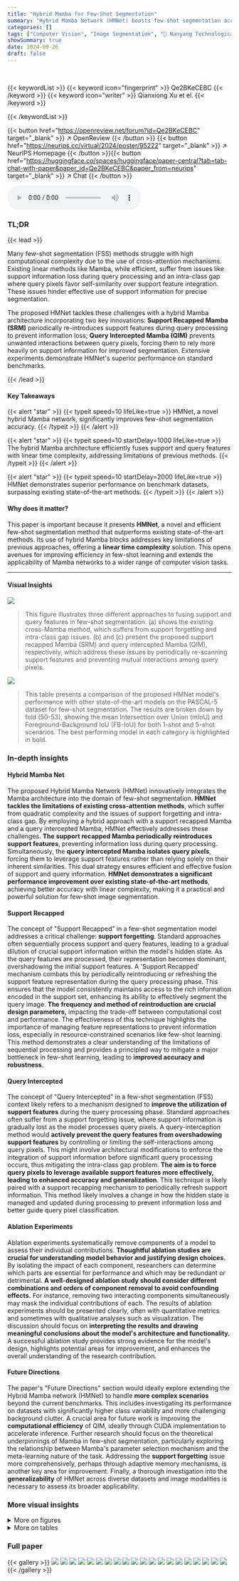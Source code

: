```yaml
---
title: "Hybrid Mamba for Few-Shot Segmentation"
summary: "Hybrid Mamba Network (HMNet) boosts few-shot segmentation accuracy by efficiently fusing support and query features using a novel hybrid Mamba architecture, significantly outperforming current state-o..."
categories: []
tags: ["Computer Vision", "Image Segmentation", "🏢 Nanyang Technological University",]
showSummary: true
date: 2024-09-26
draft: false
---
```


<br>

{{< keywordList >}}
{{< keyword icon="fingerprint" >}} Qe2BKeCEBC {{< /keyword >}}
{{< keyword icon="writer" >}} Qianxiong Xu et el. {{< /keyword >}}
 
{{< /keywordList >}}

{{< button href="https://openreview.net/forum?id=Qe2BKeCEBC" target="_blank" >}}
↗ OpenReview
{{< /button >}}
{{< button href="https://neurips.cc/virtual/2024/poster/95222" target="_blank" >}}
↗ NeurIPS Homepage
{{< /button >}}{{< button href="https://huggingface.co/spaces/huggingface/paper-central?tab=tab-chat-with-paper&paper_id=Qe2BKeCEBC&paper_from=neurips" target="_blank" >}}
↗ Chat
{{< /button >}}



<audio controls>
    <source src="https://ai-paper-reviewer.com/Qe2BKeCEBC/podcast.wav" type="audio/wav">
    Your browser does not support the audio element.
</audio>


### TL;DR


{{< lead >}}

Many few-shot segmentation (FSS) methods struggle with high computational complexity due to the use of cross-attention mechanisms. Existing linear methods like Mamba, while efficient, suffer from issues like support information loss during query processing and an intra-class gap where query pixels favor self-similarity over support feature integration. These issues hinder effective use of support information for precise segmentation.

The proposed HMNet tackles these challenges with a hybrid Mamba architecture incorporating two key innovations:  **Support Recapped Mamba (SRM)** periodically re-introduces support features during query processing to prevent information loss; **Query Intercepted Mamba (QIM)** prevents unwanted interactions between query pixels, forcing them to rely more heavily on support information for improved segmentation. Extensive experiments demonstrate HMNet's superior performance on standard benchmarks.

{{< /lead >}}


#### Key Takeaways

{{< alert "star" >}}
{{< typeit speed=10 lifeLike=true >}} HMNet, a novel hybrid Mamba network, significantly improves few-shot segmentation accuracy. {{< /typeit >}}
{{< /alert >}}

{{< alert "star" >}}
{{< typeit speed=10 startDelay=1000 lifeLike=true >}} The hybrid Mamba architecture efficiently fuses support and query features with linear time complexity, addressing limitations of previous methods. {{< /typeit >}}
{{< /alert >}}

{{< alert "star" >}}
{{< typeit speed=10 startDelay=2000 lifeLike=true >}} HMNet demonstrates superior performance on benchmark datasets, surpassing existing state-of-the-art methods. {{< /typeit >}}
{{< /alert >}}

#### Why does it matter?
This paper is important because it presents **HMNet**, a novel and efficient few-shot segmentation method that outperforms existing state-of-the-art methods.  Its use of hybrid Mamba blocks addresses key limitations of previous approaches, offering a **linear time complexity** solution.  This opens avenues for improving efficiency in few-shot learning and extends the applicability of Mamba networks to a wider range of computer vision tasks.

------
#### Visual Insights



![](https://ai-paper-reviewer.com/Qe2BKeCEBC/figures_1_1.jpg)

> This figure illustrates three different approaches to fusing support and query features in few-shot segmentation. (a) shows the existing cross-Mamba method, which suffers from support forgetting and intra-class gap issues. (b) and (c) present the proposed support recapped Mamba (SRM) and query intercepted Mamba (QIM), respectively, which address these issues by periodically re-scanning support features and preventing mutual interactions among query pixels.





![](https://ai-paper-reviewer.com/Qe2BKeCEBC/tables_6_1.jpg)

> This table presents a comparison of the proposed HMNet model's performance with other state-of-the-art models on the PASCAL-5 dataset for few-shot segmentation.  The results are broken down by fold (50-53), showing the mean Intersection over Union (mIoU) and Foreground-Background IoU (FB-IoU) for both 1-shot and 5-shot scenarios.  The best performing model in each category is highlighted in bold.





### In-depth insights


#### Hybrid Mamba Net
The proposed Hybrid Mamba Network (HMNet) innovatively integrates the Mamba architecture into the domain of few-shot segmentation.  **HMNet tackles the limitations of existing cross-attention methods**, which suffer from quadratic complexity and the issues of support forgetting and intra-class gap.  By employing a hybrid approach with a support recapped Mamba and a query intercepted Mamba, HMNet effectively addresses these challenges.  **The support recapped Mamba periodically reintroduces support features**, preventing information loss during query processing.  Simultaneously, the **query intercepted Mamba isolates query pixels**, forcing them to leverage support features rather than relying solely on their inherent similarities. This dual strategy ensures efficient and effective fusion of support and query information.  **HMNet demonstrates a significant performance improvement over existing state-of-the-art methods**, achieving better accuracy with linear complexity, making it a practical and powerful solution for few-shot image segmentation.

#### Support Recapped
The concept of "Support Recapped" in a few-shot segmentation model addresses a critical challenge: **support forgetting**.  Standard approaches often sequentially process support and query features, leading to a gradual dilution of crucial support information within the model's hidden state.  As the query features are processed, their representation becomes dominant, overshadowing the initial support features.  A 'Support Recapped' mechanism combats this by periodically reintroducing or refreshing the support feature representation during the query processing phase.  This ensures that the model consistently maintains access to the rich information encoded in the support set, enhancing its ability to effectively segment the query image. **The frequency and method of reintroduction are crucial design parameters,** impacting the trade-off between computational cost and performance. The effectiveness of this technique highlights the importance of managing feature representations to prevent information loss, especially in resource-constrained scenarios like few-shot learning.  This method demonstrates a clear understanding of the limitations of sequential processing and provides a principled way to mitigate a major bottleneck in few-shot learning,  leading to **improved accuracy and robustness**.

#### Query Intercepted
The concept of "Query Intercepted" in a few-shot segmentation (FSS) context likely refers to a mechanism designed to **improve the utilization of support features** during the query processing phase.  Standard approaches often suffer from a support forgetting issue, where support information is gradually lost as the model processes query pixels.  A query-interception method would **actively prevent the query features from overshadowing support features** by controlling or limiting the self-interactions among query pixels. This might involve architectural modifications to enforce the integration of support information before significant query processing occurs, thus mitigating the intra-class gap problem. **The aim is to force query pixels to leverage available support features more effectively, leading to enhanced accuracy and generalization**. This technique is likely paired with a support recapping mechanism to periodically refresh support information.  This method likely involves a change in how the hidden state is managed and updated during processing to prevent information loss and better guide query pixel classification.

#### Ablation Experiments
Ablation experiments systematically remove components of a model to assess their individual contributions.  **Thoughtful ablation studies are crucial for understanding model behavior and justifying design choices.**  By isolating the impact of each component, researchers can determine which parts are essential for performance and which may be redundant or detrimental. **A well-designed ablation study should consider different combinations and orders of component removal to avoid confounding effects.** For instance, removing two interacting components simultaneously may mask the individual contributions of each. The results of ablation experiments should be presented clearly, often with quantitative metrics and sometimes with qualitative analyses such as visualization. The discussion should focus on **interpreting the results and drawing meaningful conclusions about the model's architecture and functionality.**  A successful ablation study provides strong evidence for the model's design, highlights potential areas for improvement, and enhances the overall understanding of the research contribution.

#### Future Directions
The paper's "Future Directions" section would ideally explore extending the Hybrid Mamba network (HMNet) to handle **more complex scenarios** beyond the current benchmarks.  This includes investigating its performance on datasets with significantly higher class variability and more challenging background clutter.  A crucial area for future work is improving the **computational efficiency** of QIM, ideally through CUDA implementation to accelerate inference.  Further research should focus on the theoretical underpinnings of Mamba in few-shot segmentation, particularly exploring the relationship between Mamba's parameter selection mechanism and the meta-learning nature of the task.  Addressing the **support forgetting** issue more comprehensively, perhaps through adaptive memory mechanisms, is another key area for improvement.  Finally, a thorough investigation into the **generalizability** of HMNet across diverse datasets and image modalities is necessary to assess its broader applicability.


### More visual insights

<details>
<summary>More on figures
</summary>


![](https://ai-paper-reviewer.com/Qe2BKeCEBC/figures_3_1.jpg)

> This figure illustrates the architecture of the Hybrid Mamba Network (HMNet). It shows how the query image and support image are processed through a shared backbone. The network utilizes alternating self Mamba blocks (SMB) and hybrid Mamba blocks (HMB) to capture intra- and inter-sequence dependencies. The hybrid Mamba block incorporates support recapped Mamba (SRM) and query intercepted Mamba (QIM) to mitigate the issues of support forgetting and intra-class gap.


![](https://ai-paper-reviewer.com/Qe2BKeCEBC/figures_4_1.jpg)

> This figure illustrates the Hybrid Mamba Block (HMB), a key component of the proposed HMNet architecture.  The HMB consists of two main parts: the Support Recapped Mamba (SRM) and the Query Intercepted Mamba (QIM).  The SRM addresses the 'support forgetting' issue by periodically rescanning support features while scanning query features. This ensures that the support information is consistently available during the query processing. The SRM splits query features into patches, downsamples support features, and arranges them alternately. Query features are scanned in parallel (Query Intercepted Mamba, QIM), preventing mutual interaction between query pixels. This forces the query pixels to effectively incorporate support features and mitigates the 'intra-class gap' issue.


![](https://ai-paper-reviewer.com/Qe2BKeCEBC/figures_7_1.jpg)

> This figure shows a qualitative comparison of the proposed HMNet method against the HDMNet baseline on the PASCAL-5i and COCO-20i datasets.  For each dataset, it presents several example images: the support image (providing context for the segmentation), the query image (to be segmented), the segmentation result from HDMNet, and the segmentation result from the proposed HMNet. The visual comparison highlights the superior performance of HMNet in terms of more accurately segmenting foreground objects, especially in complex scenes with clutter.


![](https://ai-paper-reviewer.com/Qe2BKeCEBC/figures_8_1.jpg)

> This figure illustrates the Hybrid Mamba Block (HMB) which consists of two components: the Support Recapped Mamba (SRM) and the Query Intercepted Mamba (QIM).  SRM addresses the support forgetting issue by periodically rescanning support features during the query scan, ensuring sufficient support information. QIM addresses the intra-class gap issue by preventing interactions between query pixels and forcing them to integrate support features, leading to better support information utilization. The figure visually depicts the process of feature arrangement, sequential scanning within SRM and parallel processing within QIM.


![](https://ai-paper-reviewer.com/Qe2BKeCEBC/figures_17_1.jpg)

> This figure details the architecture of the Self Mamba Block (SMB) used in the Hybrid Mamba Network (HMNet).  Panel (a) shows the overall structure of the SMB, which is based on an attention block and includes layer normalization (LN), a self-Mamba module, a feedforward network (FFN), and skip connections. Panel (b) illustrates the self-Mamba module itself, showing how it processes input features using layer normalization, a SILU activation function, and depthwise convolutions. Finally, panel (c) breaks down the self-selective state space model (SSM), showing how it processes the input features using separate SSMs for four different scanning directions to capture long-range dependencies.


![](https://ai-paper-reviewer.com/Qe2BKeCEBC/figures_17_2.jpg)

> This figure visualizes the impact of the Query Intercepted Mamba (QIM) module. The top part shows a standard Mamba approach where support features (Fs) and query features (Fq) are concatenated and scanned sequentially. The resulting enhanced query features (Fw/o QIM) achieve a cosine similarity of 46.0%. The bottom part illustrates QIM, where the support features are first processed to obtain a hidden state (Hs). This hidden state is then used to process each query feature individually in parallel, preventing interactions between query pixels. This parallel processing leads to enhanced query features (Fw/ QIM) with a higher cosine similarity of 59.0%, demonstrating the effectiveness of QIM in fusing support information.


![](https://ai-paper-reviewer.com/Qe2BKeCEBC/figures_18_1.jpg)

> This figure presents a qualitative comparison of the proposed HMNet model's performance against the HDMNet model on the PASCAL-5i and COCO-20i datasets.  For each dataset, several example images are shown, with the support image, query image, HDMNet segmentation result, and HMNet segmentation result displayed in separate rows. The visual comparison highlights the superior ability of the proposed HMNet model to correctly segment foreground (FG) objects and distinguish between FG and background (BG) objects compared to the HDMNet model.  The examples reveal that HMNet generally produces more accurate and complete segmentations, especially in challenging scenarios with complex backgrounds or subtle object boundaries.


![](https://ai-paper-reviewer.com/Qe2BKeCEBC/figures_18_2.jpg)

> This figure provides more qualitative comparison results between the proposed HMNet and HDMNet on the COCO-20 dataset.  It shows example support and query images alongside the segmentation results of each model. The images illustrate various scenarios and object categories, allowing for visual evaluation of the methods' performance.


![](https://ai-paper-reviewer.com/Qe2BKeCEBC/figures_19_1.jpg)

> This figure shows qualitative comparison results of HDMNet and the proposed HMNet on COCO-20 dataset.  For each example, it displays the support images, query images, segmentation masks produced by HDMNet, and segmentation masks from the proposed HMNet. The results visually demonstrate that the proposed HMNet achieves better segmentation results than HDMNet, especially for complex scenes.


</details>




<details>
<summary>More on tables
</summary>


![](https://ai-paper-reviewer.com/Qe2BKeCEBC/tables_7_1.jpg)
> This table compares the performance of the proposed HMNet model with other state-of-the-art models on the PASCAL-5i dataset for few-shot segmentation.  The results are broken down by fold (5i), providing the mean intersection over union (mIoU) and foreground-background IoU (FB-IoU) for both 1-shot and 5-shot scenarios.  Bold values highlight the best-performing model for each metric.

![](https://ai-paper-reviewer.com/Qe2BKeCEBC/tables_7_2.jpg)
> This table presents the ablation study of different components in the proposed Hybrid Mamba Network (HMNet). It shows the impact of different modules such as Self Mamba Block (SMB), Hybrid Mamba Block (HMB) with Support Recapped Mamba (SRM) and Query Intercepted Mamba (QIM), and BAM (finetuned backbones and base class annotations).  The results are shown in terms of mean intersection over union (mIoU) scores for 5 different folds in a 1-shot setting using ResNet50 backbone.  The table demonstrates the effectiveness of each component in improving the overall segmentation performance.

![](https://ai-paper-reviewer.com/Qe2BKeCEBC/tables_7_3.jpg)
> This table presents the results of an ablation study on the number of Mamba blocks used in the HMNet model.  It shows the mean Intersection over Union (mIoU), number of parameters, floating point operations (FLOPs), and frames per second (FPS) for different numbers of blocks (4, 6, 8, and 10).  The results indicate that 8 blocks provide the best balance between performance and efficiency. 

![](https://ai-paper-reviewer.com/Qe2BKeCEBC/tables_14_1.jpg)
> This table compares the performance of the proposed Hybrid Mamba Network (HMNet) against other state-of-the-art methods on the PASCAL-5i dataset for few-shot segmentation.  The results are shown for both 1-shot and 5-shot settings. The table includes the mIoU (mean Intersection over Union) and FB-IoU (Foreground-Background IoU) scores for each fold and the average scores across all folds.  Bold values highlight the best performance for each metric.

![](https://ai-paper-reviewer.com/Qe2BKeCEBC/tables_15_1.jpg)
> This table presents a comparison of the proposed HMNet model's performance against other state-of-the-art models on the PASCAL-5i dataset for few-shot segmentation.  The results are broken down by fold (5i) to show variability, and then averaged across all folds to provide mean mIoU and FB-IoU (foreground-background IoU) scores.  The best-performing model in each category is highlighted in bold.

![](https://ai-paper-reviewer.com/Qe2BKeCEBC/tables_15_2.jpg)
> This table presents a comparison of the proposed HMNet model's performance against other state-of-the-art models on the COCO-20 dataset.  The comparison is done using two metrics: mean Intersection over Union (mIoU) and foreground-background IoU (FB-IoU), each averaged over four folds of cross-validation.  The table shows the mIoU for each fold (20<sup>i</sup>) as well as the mean and FB-IoU for both 1-shot and 5-shot settings.  The best performance in each category is highlighted in bold.

![](https://ai-paper-reviewer.com/Qe2BKeCEBC/tables_16_1.jpg)
> This table compares the performance of different feature fusion methods (BAM, CyCTR, SCCAN) with the proposed HMNet method on the PASCAL-5i dataset using ResNet50 as the backbone. The 1-shot setting is used, and the results show that HMNet significantly outperforms the other methods.

![](https://ai-paper-reviewer.com/Qe2BKeCEBC/tables_16_2.jpg)
> This table presents the efficiency comparison between HDMNet and HMNet on COCO-20² with different image sizes (473x473, 633x633, 793x793, 953x953, 1113x1113).  The time (in seconds) taken for testing 4000 episodes using a single 32GB V100 GPU is shown for both methods under 1-shot setting with ResNet50 backbone.  It highlights that HMNet is significantly faster than HDMNet, especially with increasing image size.

</details>




### Full paper

{{< gallery >}}
<img src="https://ai-paper-reviewer.com/Qe2BKeCEBC/1.png" class="grid-w50 md:grid-w33 xl:grid-w25" />
<img src="https://ai-paper-reviewer.com/Qe2BKeCEBC/2.png" class="grid-w50 md:grid-w33 xl:grid-w25" />
<img src="https://ai-paper-reviewer.com/Qe2BKeCEBC/3.png" class="grid-w50 md:grid-w33 xl:grid-w25" />
<img src="https://ai-paper-reviewer.com/Qe2BKeCEBC/4.png" class="grid-w50 md:grid-w33 xl:grid-w25" />
<img src="https://ai-paper-reviewer.com/Qe2BKeCEBC/5.png" class="grid-w50 md:grid-w33 xl:grid-w25" />
<img src="https://ai-paper-reviewer.com/Qe2BKeCEBC/6.png" class="grid-w50 md:grid-w33 xl:grid-w25" />
<img src="https://ai-paper-reviewer.com/Qe2BKeCEBC/7.png" class="grid-w50 md:grid-w33 xl:grid-w25" />
<img src="https://ai-paper-reviewer.com/Qe2BKeCEBC/8.png" class="grid-w50 md:grid-w33 xl:grid-w25" />
<img src="https://ai-paper-reviewer.com/Qe2BKeCEBC/9.png" class="grid-w50 md:grid-w33 xl:grid-w25" />
<img src="https://ai-paper-reviewer.com/Qe2BKeCEBC/10.png" class="grid-w50 md:grid-w33 xl:grid-w25" />
<img src="https://ai-paper-reviewer.com/Qe2BKeCEBC/11.png" class="grid-w50 md:grid-w33 xl:grid-w25" />
<img src="https://ai-paper-reviewer.com/Qe2BKeCEBC/12.png" class="grid-w50 md:grid-w33 xl:grid-w25" />
<img src="https://ai-paper-reviewer.com/Qe2BKeCEBC/13.png" class="grid-w50 md:grid-w33 xl:grid-w25" />
<img src="https://ai-paper-reviewer.com/Qe2BKeCEBC/14.png" class="grid-w50 md:grid-w33 xl:grid-w25" />
<img src="https://ai-paper-reviewer.com/Qe2BKeCEBC/15.png" class="grid-w50 md:grid-w33 xl:grid-w25" />
<img src="https://ai-paper-reviewer.com/Qe2BKeCEBC/16.png" class="grid-w50 md:grid-w33 xl:grid-w25" />
<img src="https://ai-paper-reviewer.com/Qe2BKeCEBC/17.png" class="grid-w50 md:grid-w33 xl:grid-w25" />
<img src="https://ai-paper-reviewer.com/Qe2BKeCEBC/18.png" class="grid-w50 md:grid-w33 xl:grid-w25" />
<img src="https://ai-paper-reviewer.com/Qe2BKeCEBC/19.png" class="grid-w50 md:grid-w33 xl:grid-w25" />
<img src="https://ai-paper-reviewer.com/Qe2BKeCEBC/20.png" class="grid-w50 md:grid-w33 xl:grid-w25" />
{{< /gallery >}}